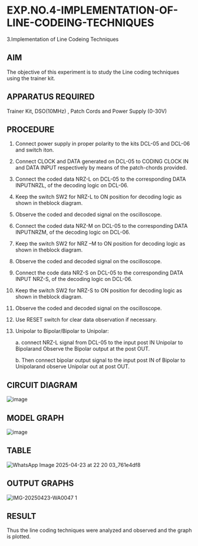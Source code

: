 # EXP.NO.4-IMPLEMENTATION-OF-LINE-CODEING-TECHNIQUES

3.Implementation of Line Codeing Techniques 
  
## AIM    
 The objective of this experiment is to study the Line coding techniques using the trainer kit. 
 
## APPARATUS REQUIRED
Trainer Kit, DSO(10MHz) , Patch Cords and Power Supply (0-30V)   

## PROCEDURE
1.	Connect power supply in proper polarity to the kits DCL-05 and DCL-06 and switch iton.
	
2.	Connect CLOCK and DATA generated on DCL-05 to CODING CLOCK IN and DATA INPUT respectively by means of the patch-chords provided.
	
3.	Connect the coded data NRZ-L on DCL-05 to the corresponding DATA INPUTNRZL, of the decoding logic on DCL-06.
	
4.	Keep the switch SW2 for NRZ-L to ON position for decoding logic as shown in theblock diagram.
	
5.	Observe the coded and decoded signal on the oscilloscope.
	
6.	Connect the coded data NRZ-M on DCL-05 to the corresponding DATA INPUTNRZM, of the decoding logic on DCL-06.
	
7.	Keep the switch SW2 for NRZ –M to ON position for decoding logic as shown in theblock diagram.
  
8.	Observe the coded and decoded signal on the oscilloscope.
   
9.	Connect the code data NRZ-S on DCL-05 to the corresponding DATA INPUT NRZ-S, of the decoding logic on DCL-06.

10.	Keep the switch SW2 for NRZ-S to ON position for decoding logic as shown in theblock diagram.
	
11.	Observe the coded and decoded signal on the oscilloscope.
  
12.	Use RESET switch for clear data observation if necessary.
	
13. Unipolar to Bipolar/Bipolar to Unipolar:
 
    a. connect NRZ-L signal from DCL-05 to the input post IN Unipolar to Bipolarand Observe the Bipolar output at the post OUT.
    
    b. Then connect bipolar output signal to the input post IN of Bipolar to Unipolarand observe Unipolar out at post OUT. 
 
## CIRCUIT DIAGRAM
![image](https://github.com/user-attachments/assets/535b62ba-7eee-4e09-be90-88e07cfd35a1)

## MODEL GRAPH
![image](https://github.com/user-attachments/assets/471c76c3-603f-432b-9b65-1ad080a1c947)

## TABLE
![WhatsApp Image 2025-04-23 at 22 20 03_761e4df8](https://github.com/user-attachments/assets/645824c4-2113-47ce-96fb-717d0275f4e4)





## OUTPUT GRAPHS
![IMG-20250423-WA0047 1](https://github.com/user-attachments/assets/89515b2c-08d7-465b-b6b2-4c82da35e537)



## RESULT 
Thus the line coding techniques were analyzed and observed and the graph is plotted. 
